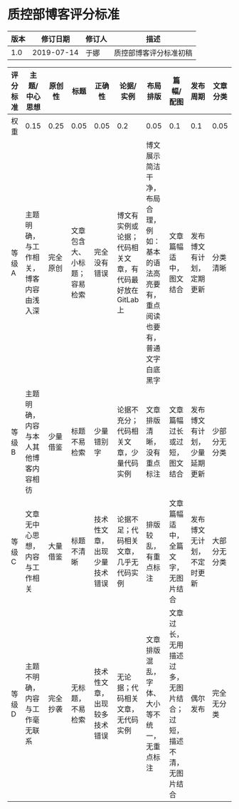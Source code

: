 # 质控部博客评分标准

|版本|修订日期|修订人|描述|
|-|-|-|-|
|1.0|2019-07-14|于娜|质控部博客评分标准初稿|

|评分标准|主题/中心思想|原创性|标题|正确性|论据/实例|布局排版|篇幅/配图|发布周期|文章分类|
|-|-|-|-|-|-|-|-|-|-|
|权重|0.15|0.25|0.05|0.05|0.2|0.05|0.1|0.1|0.05|
|等级A|主题明确，与工作相关，博客内容由浅入深|完全原创|文章包含大、小标题；容易检索|完全没有错误|博文有实例或论据；代码相关文章，有代码最好放在GitLab上|博文展示简洁干净，布局合理，例如：基本的语法高亮要有，重点阅读也要有，普通文字白底黑字|文章篇幅适中，图文结合|发布博文有计划，定期更新|分类清晰|
|等级B|主题明确，内容与本人其他博客内容相彷|少量借鉴|标题不易检索|少量错别字|论据不充分；代码相关文章，少量代码实例|文章排版清晰，没有重点标注|文章篇幅过长或过短，图文结合|发布博文有计划，少量延期更新|少部分无分类|
|等级C|文章无中心思想，内容与工作相关|大量借鉴|标题不清晰|技术性文章，出现少量技术错误|论据不足；代码相关文章，几乎无代码实例|排版较乱，有重点标注|文章篇幅适中，全篇文字，无图片结合|发布博文无计划，不定时更新|大部分无分类|
|等级D|主题不明确，内容与工作毫无联系|完全抄袭|无标题，不易检索|技术性文章，出现较多技术错误|无论据；代码相关文章，无代码实例|文章排版混乱，字体、大小等不统一，无重点标注|文章过长，无用描述过多，无图片结合；过短，描述不清，无图片结合|偶尔发布|完全无分类|
